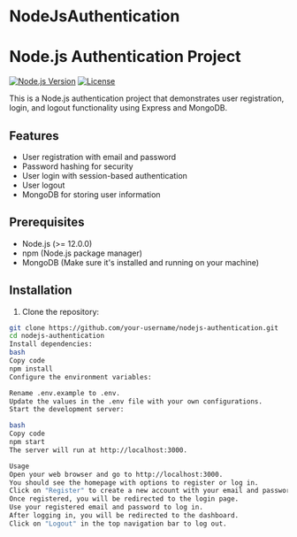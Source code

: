 # NodeJsAuthentication
# Node.js Authentication Project

[![Node.js Version](https://img.shields.io/badge/node-%3E%3D%2012.0.0-brightgreen.svg)](https://nodejs.org/)
[![License](https://img.shields.io/badge/license-MIT-blue.svg)](https://opensource.org/licenses/MIT)

This is a Node.js authentication project that demonstrates user registration, login, and logout functionality using Express and MongoDB.

## Features

- User registration with email and password
- Password hashing for security
- User login with session-based authentication
- User logout
- MongoDB for storing user information

## Prerequisites

- Node.js (>= 12.0.0)
- npm (Node.js package manager)
- MongoDB (Make sure it's installed and running on your machine)

## Installation

1. Clone the repository:

```bash
git clone https://github.com/your-username/nodejs-authentication.git
cd nodejs-authentication
Install dependencies:
bash
Copy code
npm install
Configure the environment variables:

Rename .env.example to .env.
Update the values in the .env file with your own configurations.
Start the development server:

bash
Copy code
npm start
The server will run at http://localhost:3000.

Usage
Open your web browser and go to http://localhost:3000.
You should see the homepage with options to register or log in.
Click on "Register" to create a new account with your email and password.
Once registered, you will be redirected to the login page.
Use your registered email and password to log in.
After logging in, you will be redirected to the dashboard.
Click on "Logout" in the top navigation bar to log out.
